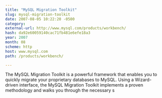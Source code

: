 ```yaml
---
title: "MySQL Migration Toolkit"
slug: mysql-migration-toolkit
date: 2007-08-05 10:22:20 -0500
category: 
external-url: http://www.mysql.com/products/workbench/
hash: da92e60059140cac71fb481e6efe18a3
year: 2007
month: 08
scheme: http
host: www.mysql.com
path: /products/workbench/

---
```


The MySQL Migration Toolkit is a powerful framework that enables you to quickly migrate your proprietary databases to MySQL. Using a Wizard-driven interface, the MySQL Migration Toolkit implements a proven methodology and walks you through the necessary s
